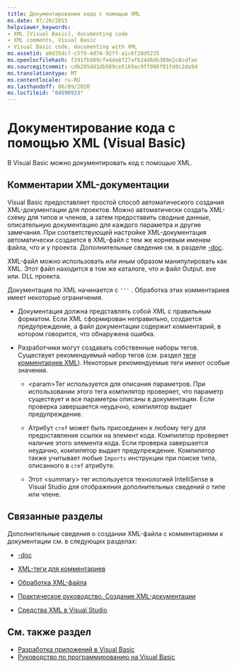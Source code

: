 ```yaml
---
title: Документирование кода с помощью XML
ms.date: 07/20/2015
helpviewer_keywords:
- XML [Visual Basic], documenting code
- XML comments, Visual Basic
- Visual Basic code, documenting with XML
ms.assetid: a0d35dc7-c5f9-4d74-92ff-a1c6f28d5235
ms.openlocfilehash: f391fb909cfe4de8f27afb24d6db389e2c8cdfae
ms.sourcegitcommit: cdb295dd1db589ce5169ac9ff096f01fd0c2da9d
ms.translationtype: MT
ms.contentlocale: ru-RU
ms.lasthandoff: 06/09/2020
ms.locfileid: "84590933"
---
```

# <a name="document-your-code-with-xml-visual-basic"></a>Документирование кода с помощью XML (Visual Basic)

В Visual Basic можно документировать код с помощью XML.

## <a name="xml-documentation-comments"></a>Комментарии XML-документации

Visual Basic предоставляет простой способ автоматического создания XML-документации для проектов. Можно автоматически создать XML-схему для типов и членов, а затем предоставить сводные данные, описательную документацию для каждого параметра и другие замечания. При соответствующей настройке XML-документация автоматически создается в XML-файл с тем же корневым именем файла, что и у проекта. Дополнительные сведения см. в разделе [-doc](../../reference/command-line-compiler/doc.md).

XML-файл можно использовать или иным образом манипулировать как XML. Этот файл находится в том же каталоге, что и файл Output. exe или. DLL проекта.

Документация по XML начинается с `'''` . Обработка этих комментариев имеет некоторые ограничения.

- Документация должна представлять собой XML с правильным форматом. Если XML сформирован неправильно, создается предупреждение, а файл документации содержит комментарий, в котором говорится, что обнаружена ошибка.

- Разработчики могут создавать собственные наборы тегов. Существует рекомендуемый набор тегов (см. раздел [теги комментариев XML](../../language-reference/xmldoc/index.md)). Некоторые рекомендуемые теги имеют особые значения.

  - \<param>Тег используется для описания параметров. При использовании этого тега компилятор проверяет, что параметр существует и все параметры описаны в документации. Если проверка завершается неудачно, компилятор выдает предупреждение.

  - Атрибут `cref` может быть присоединен к любому тегу для предоставления ссылки на элемент кода. Компилятор проверяет наличие этого элемента кода. Если проверка завершается неудачно, компилятор выдает предупреждение. Компилятор также учитывает любые `Imports` инструкции при поиске типа, описанного в `cref` атрибуте.

  - Этот \<summary> тег используется технологией IntelliSense в Visual Studio для отображения дополнительных сведений о типе или члене.

## <a name="related-sections"></a>Связанные разделы

Дополнительные сведения о создании XML-файла с комментариями к документации см. в следующих разделах:

- [-doc](../../reference/command-line-compiler/doc.md)

- [XML-теги для комментариев](../../language-reference/xmldoc/index.md)

- [Обработка XML-файла](processing-the-xml-file.md)

- [Практическое руководство. Создание XML-документации](how-to-create-xml-documentation.md)

- [Средства XML в Visual Studio](/visualstudio/xml-tools/xml-tools-in-visual-studio)

## <a name="see-also"></a>См. также раздел

- [Разработка приложений в Visual Basic](../../developing-apps/index.md)
- [Руководство по программированию на Visual Basic](../index.md)
